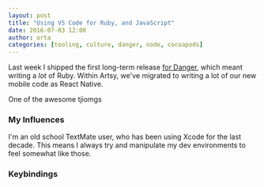 ```yaml
---
layout: post
title: "Using VS Code for Ruby, and JavaScript"
date: 2016-07-03 12:00
author: orta
categories: [tooling, culture, danger, node, cocoapods]
---
```


Last week I shipped the first long-term release [for Danger][danger_tweet], which meant writing a _lot_ of Ruby. Within Artsy, we've migrated to writing a lot of our new mobile code as React Native. 

One of the awesome tjiomgs   

<!-- more -->

### My Influences

I'm an old school TextMate user, who has been using Xcode for the last decade. This means I always try and manipulate my dev environments to feel somewhat like those. 

### Keybindings 





[danger_tweet]: https://github.com/rubyide/vscode-ruby/pull/41